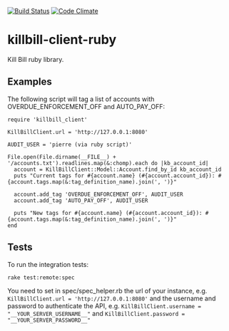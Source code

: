 [![Build Status](https://travis-ci.org/killbill/killbill-client-ruby.png)](https://travis-ci.org/killbill/killbill-client-ruby)
[![Code Climate](https://codeclimate.com/github/killbill/killbill-client-ruby.png)](https://codeclimate.com/github/killbill/killbill-client-ruby)

killbill-client-ruby
====================

Kill Bill ruby library.

Examples
--------

The following script will tag a list of accounts with OVERDUE_ENFORCEMENT_OFF and AUTO_PAY_OFF:

```
require 'killbill_client'

KillBillClient.url = 'http://127.0.0.1:8080'

AUDIT_USER = 'pierre (via ruby script)'

File.open(File.dirname(__FILE__) + '/accounts.txt').readlines.map(&:chomp).each do |kb_account_id|
  account = KillBillClient::Model::Account.find_by_id kb_account_id
  puts "Current tags for #{account.name} (#{account.account_id}): #{account.tags.map(&:tag_definition_name).join(', ')}"

  account.add_tag 'OVERDUE_ENFORCEMENT_OFF', AUDIT_USER
  account.add_tag 'AUTO_PAY_OFF', AUDIT_USER

  puts "New tags for #{account.name} (#{account.account_id}): #{account.tags.map(&:tag_definition_name).join(', ')}"
end
```

Tests
-----

To run the integration tests:

```
rake test:remote:spec
```

You need to set in spec/spec_helper.rb the url of your instance, e.g. `KillBillClient.url = 'http://127.0.0.1:8080'` and the username and password to authenticate the API, e.g. `KillBillClient.username = "__YOUR_SERVER_USERNAME__"` and `KillBillClient.password = "__YOUR_SERVER_PASSWORD__"`


